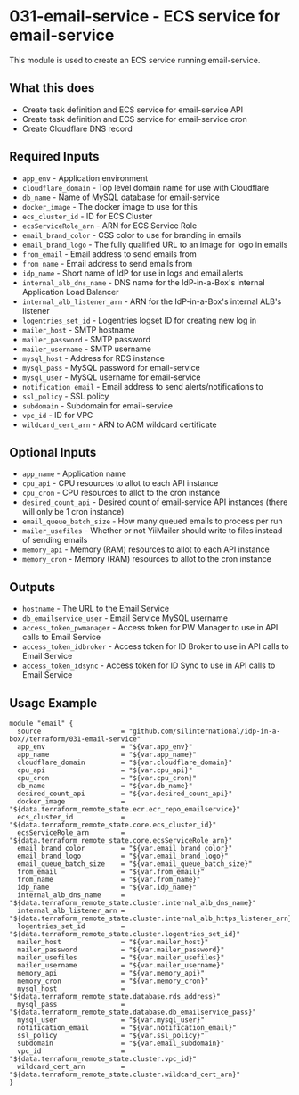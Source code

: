 # 031-email-service - ECS service for email-service
This module is used to create an ECS service running email-service.

## What this does

 - Create task definition and ECS service for email-service API
 - Create task definition and ECS service for email-service cron
 - Create Cloudflare DNS record

## Required Inputs

 - `app_env` - Application environment
 - `cloudflare_domain` - Top level domain name for use with Cloudflare
 - `db_name` - Name of MySQL database for email-service
 - `docker_image` - The docker image to use for this
 - `ecs_cluster_id` - ID for ECS Cluster
 - `ecsServiceRole_arn` - ARN for ECS Service Role
 - `email_brand_color` - CSS color to use for branding in emails
 - `email_brand_logo` - The fully qualified URL to an image for logo in emails
 - `from_email` - Email address to send emails from
 - `from_name` - Email address to send emails from
 - `idp_name` - Short name of IdP for use in logs and email alerts
 - `internal_alb_dns_name` - DNS name for the IdP-in-a-Box's internal Application Load Balancer
 - `internal_alb_listener_arn` - ARN for the IdP-in-a-Box's internal ALB's listener
 - `logentries_set_id` - Logentries logset ID for creating new log in
 - `mailer_host` - SMTP hostname
 - `mailer_password` - SMTP password
 - `mailer_username` - SMTP username
 - `mysql_host` - Address for RDS instance
 - `mysql_pass` - MySQL password for email-service
 - `mysql_user` - MySQL username for email-service
 - `notification_email` - Email address to send alerts/notifications to
 - `ssl_policy` - SSL policy
 - `subdomain` - Subdomain for email-service
 - `vpc_id` - ID for VPC
 - `wildcard_cert_arn` - ARN to ACM wildcard certificate

## Optional Inputs

 - `app_name` - Application name
 - `cpu_api` - CPU resources to allot to each API instance
 - `cpu_cron` - CPU resources to allot to the cron instance
 - `desired_count_api` - Desired count of email-service API instances (there will only be 1 cron instance)
 - `email_queue_batch_size` - How many queued emails to process per run
 - `mailer_usefiles` - Whether or not YiiMailer should write to files instead of sending emails
 - `memory_api` - Memory (RAM) resources to allot to each API instance
 - `memory_cron` - Memory (RAM) resources to allot to the cron instance

## Outputs

 - `hostname` - The URL to the Email Service
 - `db_emailservice_user` - Email Service MySQL username
 - `access_token_pwmanager` - Access token for PW Manager to use in API calls to Email Service
 - `access_token_idbroker` - Access token for ID Broker to use in API calls to Email Service
 - `access_token_idsync` - Access token for ID Sync to use in API calls to Email Service

## Usage Example

```hcl
module "email" {
  source                    = "github.com/silinternational/idp-in-a-box//terraform/031-email-service"
  app_env                   = "${var.app_env}"
  app_name                  = "${var.app_name}"
  cloudflare_domain         = "${var.cloudflare_domain}"
  cpu_api                   = "${var.cpu_api}"
  cpu_cron                  = "${var.cpu_cron}"
  db_name                   = "${var.db_name}"
  desired_count_api         = "${var.desired_count_api}"
  docker_image              = "${data.terraform_remote_state.ecr.ecr_repo_emailservice}"
  ecs_cluster_id            = "${data.terraform_remote_state.core.ecs_cluster_id}"
  ecsServiceRole_arn        = "${data.terraform_remote_state.core.ecsServiceRole_arn}"
  email_brand_color         = "${var.email_brand_color}"
  email_brand_logo          = "${var.email_brand_logo}"
  email_queue_batch_size    = "${var.email_queue_batch_size}"
  from_email                = "${var.from_email}"
  from_name                 = "${var.from_name}"
  idp_name                  = "${var.idp_name}"
  internal_alb_dns_name     = "${data.terraform_remote_state.cluster.internal_alb_dns_name}"
  internal_alb_listener_arn = "${data.terraform_remote_state.cluster.internal_alb_https_listener_arn}"
  logentries_set_id         = "${data.terraform_remote_state.cluster.logentries_set_id}"
  mailer_host               = "${var.mailer_host}"
  mailer_password           = "${var.mailer_password}"
  mailer_usefiles           = "${var.mailer_usefiles}"
  mailer_username           = "${var.mailer_username}"
  memory_api                = "${var.memory_api}"
  memory_cron               = "${var.memory_cron}"
  mysql_host                = "${data.terraform_remote_state.database.rds_address}"
  mysql_pass                = "${data.terraform_remote_state.database.db_emailservice_pass}"
  mysql_user                = "${var.mysql_user}"
  notification_email        = "${var.notification_email}"
  ssl_policy                = "${var.ssl_policy}"
  subdomain                 = "${var.email_subdomain}"
  vpc_id                    = "${data.terraform_remote_state.cluster.vpc_id}"
  wildcard_cert_arn         = "${data.terraform_remote_state.cluster.wildcard_cert_arn}"
}
```

